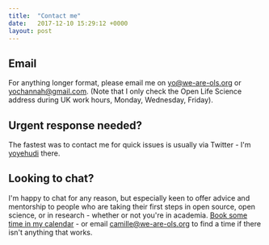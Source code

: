```yaml
---
title:  "Contact me"
date:   2017-12-10 15:29:12 +0000
layout: post
---
```


## Email
For anything longer format, please email me on [yo@we-are-ols.org](mailto:yo@we-are-ols.org) or [yochannah@gmail.com](mailto:yochannah@gmail.com). (Note that I only check the Open Life Science address during UK work hours, Monday, Wednesday, Friday).

## Urgent response needed?

The fastest was to contact me for quick issues is usually via Twitter - I'm [yoyehudi](twitter.com/yoyehudi) there.

## Looking to chat?

 I'm happy to chat for any reason, but especially keen to offer advice and mentorship to people who are taking their first steps in open source, open science, or in research - whether or not you're in academia. [Book some time in my calendar](https://app.reclaim.ai/m/yoyehudi) - or email camille@we-are-ols.org to find a time if there isn't anything that works. 
